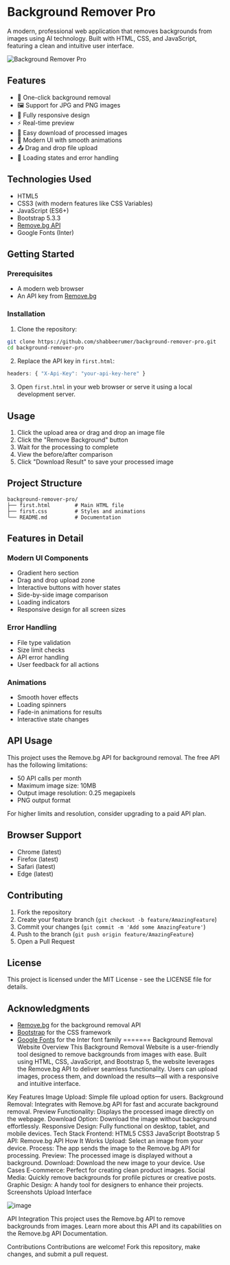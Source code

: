 # Background Remover Pro

A modern, professional web application that removes backgrounds from images using AI technology. Built with HTML, CSS, and JavaScript, featuring a clean and intuitive user interface.

![Background Remover Pro](https://github.com/user-attachments/assets/bb144a9f-818d-4236-9da2-1326d7e80f62)
 <!-- You can add a screenshot of your application here -->

## Features

- 🎯 One-click background removal
- 🖼️ Support for JPG and PNG images
- 📱 Fully responsive design
- ⚡ Real-time preview
- 💾 Easy download of processed images
- 🎨 Modern UI with smooth animations
- 📤 Drag and drop file upload
- 🔄 Loading states and error handling

## Technologies Used

- HTML5
- CSS3 (with modern features like CSS Variables)
- JavaScript (ES6+)
- Bootstrap 5.3.3
- [Remove.bg API](https://www.remove.bg/api)
- Google Fonts (Inter)

## Getting Started

### Prerequisites

- A modern web browser
- An API key from [Remove.bg](https://www.remove.bg/api)

### Installation

1. Clone the repository:
```bash
git clone https://github.com/shabbeerumer/background-remover-pro.git
cd background-remover-pro
```

2. Replace the API key in `first.html`:
```javascript
headers: { "X-Api-Key": "your-api-key-here" }
```

3. Open `first.html` in your web browser or serve it using a local development server.

## Usage

1. Click the upload area or drag and drop an image file
2. Click the "Remove Background" button
3. Wait for the processing to complete
4. View the before/after comparison
5. Click "Download Result" to save your processed image

## Project Structure

```
background-remover-pro/
├── first.html        # Main HTML file
├── first.css         # Styles and animations
└── README.md         # Documentation
```

## Features in Detail

### Modern UI Components

- Gradient hero section
- Drag and drop upload zone
- Interactive buttons with hover states
- Side-by-side image comparison
- Loading indicators
- Responsive design for all screen sizes

### Error Handling

- File type validation
- Size limit checks
- API error handling
- User feedback for all actions

### Animations

- Smooth hover effects
- Loading spinners
- Fade-in animations for results
- Interactive state changes

## API Usage

This project uses the Remove.bg API for background removal. The free API has the following limitations:

- 50 API calls per month
- Maximum image size: 10MB
- Output image resolution: 0.25 megapixels
- PNG output format

For higher limits and resolution, consider upgrading to a paid API plan.

## Browser Support

- Chrome (latest)
- Firefox (latest)
- Safari (latest)
- Edge (latest)

## Contributing

1. Fork the repository
2. Create your feature branch (`git checkout -b feature/AmazingFeature`)
3. Commit your changes (`git commit -m 'Add some AmazingFeature'`)
4. Push to the branch (`git push origin feature/AmazingFeature`)
5. Open a Pull Request

## License

This project is licensed under the MIT License - see the LICENSE file for details.

## Acknowledgments

- [Remove.bg](https://www.remove.bg) for the background removal API
- [Bootstrap](https://getbootstrap.com) for the CSS framework
- [Google Fonts](https://fonts.google.com) for the Inter font family
=======
Background Removal Website
Overview
This Background Removal Website is a user-friendly tool designed to remove backgrounds from images with ease. Built using HTML, CSS, JavaScript, and Bootstrap 5, the website leverages the Remove.bg API to deliver seamless functionality. Users can upload images, process them, and download the results—all with a responsive and intuitive interface.

Key Features
Image Upload: Simple file upload option for users.
Background Removal: Integrates with Remove.bg API for fast and accurate background removal.
Preview Functionality: Displays the processed image directly on the webpage.
Download Option: Download the image without background effortlessly.
Responsive Design: Fully functional on desktop, tablet, and mobile devices.
Tech Stack
Frontend:
HTML5
CSS3
JavaScript
Bootstrap 5
API:
Remove.bg API
How It Works
Upload: Select an image from your device.
Process: The app sends the image to the Remove.bg API for processing.
Preview: The processed image is displayed without a background.
Download: Download the new image to your device.
Use Cases
E-commerce: Perfect for creating clean product images.
Social Media: Quickly remove backgrounds for profile pictures or creative posts.
Graphic Design: A handy tool for designers to enhance their projects.
Screenshots
Upload Interface


![image](https://github.com/user-attachments/assets/2760cfd9-5c8a-4f5a-acb4-35f256faeecf)



API Integration
This project uses the Remove.bg API to remove backgrounds from images. Learn more about this API and its capabilities on the Remove.bg API Documentation.

Contributions
Contributions are welcome! Fork this repository, make changes, and submit a pull request.
